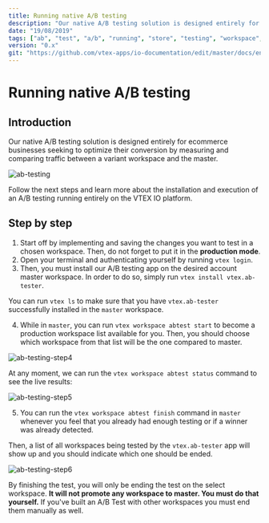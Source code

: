 ```yaml
---
title: Running native A/B testing
description: "Our native A/B testing solution is designed entirely for ecommerce businesses seeking to optimize their conversion by measuring and comparing traffic between a variant workspace and the master."
date: "19/08/2019"
tags: ["ab", "test", "a/b", "running", "store", "testing", "workspace", "native"]
version: "0.x"
git: "https://github.com/vtex-apps/io-documentation/edit/master/docs/en/Recipes/store/running-native-ab-testing.md"
---
```


# Running native A/B testing

## Introduction

Our native A/B testing solution is designed entirely for ecommerce businesses seeking to optimize their conversion by measuring and comparing traffic between a variant workspace and the master.

![ab-testing](https://user-images.githubusercontent.com/52087100/64129197-21a62780-cd91-11e9-86f9-1ec8a3d2e2c8.png)

Follow the next steps and learn more about the installation and execution of an A/B testing running entirely on the VTEX IO platform.  

## Step by step

1. Start off by implementing and saving the changes you want to test in a chosen workspace. Then, do not forget to put it in the **production mode**. 
2. Open your terminal and authenticating yourself by running `vtex login`.
3. 	Then, you must install our A/B testing app on the desired account master workspace. In order to do so, simply run `vtex install vtex.ab-tester`. 

<div class="alert alert-info">
 You can run <code>vtex ls</code> to make sure that you have <code>vtex.ab-tester</code> successfully installed in the <code>master</code> workspace. 
</div>

4. 	While in `master`, you can run `vtex workspace abtest start` to become a production workspace list available for you. Then, you should choose which workspace from that list will be the one compared to master. 

![ab-testing-step4](https://user-images.githubusercontent.com/52087100/64129583-50bd9880-cd93-11e9-8b80-f1fe4cad943b.png)

At any moment, we can run the `vtex workspace abtest status` command to see the live results: 

![ab-testing-step5](https://user-images.githubusercontent.com/52087100/64129599-69c64980-cd93-11e9-85fd-575665fbf532.png)

5.	You can run the `vtex workspace abtest finish` command in `master` whenever you feel that you already had enough testing or if a winner was already detected. 

Then, a list of all workspaces being tested  by the `vtex.ab-tester` app will show up and you should indicate which one should be ended. 

![ab-testing-step6](https://user-images.githubusercontent.com/52087100/64129622-a7c36d80-cd93-11e9-9b77-9a0bae552439.png)

<div class="alert alert-warning">
By finishing the test, you will only be ending the test on the select workspace. <strong>It will not promote any workspace to master. You must do that yourself.</strong> If you've built an A/B Test with other workspaces you must end them manually as well.
</div>
